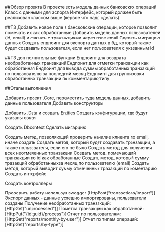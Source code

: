 
##Обзор проекта
В проекте есть модель данных банковских операций
Класс с данными для эспорта
Интерфейс, который должен быть реализован классом выше (первое что надо сделать)

##ТЗ 
Добавить новое поле в бансковские операции, которое позволит помечать их как обработанные
Добавить модель данных пользователей (id, email) и связать с транзакциями через поле email
Сделать миграцию данных
Создать ендпоинт для экспорта данных в бд, который также будет создавать пользователя, если нет пользователя с указанным id

##ТЗ доп полнительные функции
Ендпоинт для возврата необработанных транзакций
Ендпоинт для отметки транзакции как обработанная
Ендпоинт для вывода суммы обработанных транзакций по пользователю за последний месяц
Ендпоинт для группировки обработанных транзакций по комментарию/типу


##Этапы выполнения

Добавить проект .Core, переместить туда модель данных, добавить данные пользователя 
Добавить конструкторы

Добавить .Data и создать Entities
Создать конфигурации, где будут указаны связи

Создать Dbcontext
Сделать мигарцию


Создать метод, позволяющий проверить начилие клиента по email, иначе создать
Создать метод, который будет создавать транзакции, а также пользователя, если его не было
Создать метод для получения всех неотмеченных транзакции
Создать метод, помечающий транзакции по id как обработанные
Создать метод, который сумму тразакций обработанныхза месяц по пользователю (email)
Создать метод, который выводит сумму отмеченных тразакций по коментарию
Создать интерфейс

Создать контроллеры


Проверить работу используя swagger [HttpPost("transactions/import")]
Экспорт данных - данные успешно импортированы, пользователи созданы
Получение необработанных транзакций: [HttpGet("unprocessed")]
Пометка транзакции как обработанной: [HttpPut("{id:guid}/process")]
Отчет по пользователям: [HttpGet("reports/monthly-by-user")]
Отчет по типам операций: [HttpGet("reports/by-type")]

